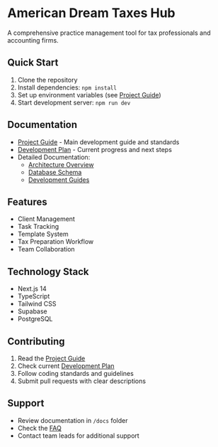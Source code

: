 # American Dream Taxes Hub

A comprehensive practice management tool for tax professionals and accounting firms.

## Quick Start

1. Clone the repository
2. Install dependencies: `npm install`
3. Set up environment variables (see [Project Guide](./project-guide.md))
4. Start development server: `npm run dev`

## Documentation

- [Project Guide](./project-guide.md) - Main development guide and standards
- [Development Plan](./plan.md) - Current progress and next steps
- Detailed Documentation:
  - [Architecture Overview](./docs/architecture/overview.md)
  - [Database Schema](./docs/database/schema.md)
  - [Development Guides](./docs/guides/getting-started.md)

## Features

- Client Management
- Task Tracking
- Template System
- Tax Preparation Workflow
- Team Collaboration

## Technology Stack

- Next.js 14
- TypeScript
- Tailwind CSS
- Supabase
- PostgreSQL

## Contributing

1. Read the [Project Guide](./project-guide.md)
2. Check current [Development Plan](./plan.md)
3. Follow coding standards and guidelines
4. Submit pull requests with clear descriptions

## Support

- Review documentation in `/docs` folder
- Check the [FAQ](./docs/guides/faq.md)
- Contact team leads for additional support
